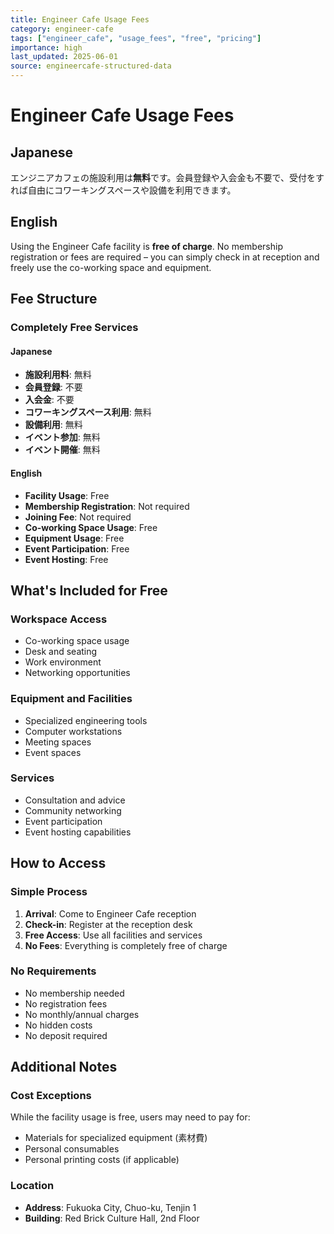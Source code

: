 ```yaml
---
title: Engineer Cafe Usage Fees
category: engineer-cafe
tags: ["engineer_cafe", "usage_fees", "free", "pricing"]
importance: high
last_updated: 2025-06-01
source: engineercafe-structured-data
---
```


# Engineer Cafe Usage Fees

## Japanese

エンジニアカフェの施設利用は**無料**です。会員登録や入会金も不要で、受付をすれば自由にコワーキングスペースや設備を利用できます。

## English

Using the Engineer Cafe facility is **free of charge**. No membership registration or fees are required – you can simply check in at reception and freely use the co-working space and equipment.

## Fee Structure

### Completely Free Services

#### Japanese
- **施設利用料**: 無料
- **会員登録**: 不要
- **入会金**: 不要
- **コワーキングスペース利用**: 無料
- **設備利用**: 無料
- **イベント参加**: 無料
- **イベント開催**: 無料

#### English
- **Facility Usage**: Free
- **Membership Registration**: Not required
- **Joining Fee**: Not required
- **Co-working Space Usage**: Free
- **Equipment Usage**: Free
- **Event Participation**: Free
- **Event Hosting**: Free

## What's Included for Free

### Workspace Access
- Co-working space usage
- Desk and seating
- Work environment
- Networking opportunities

### Equipment and Facilities
- Specialized engineering tools
- Computer workstations
- Meeting spaces
- Event spaces

### Services
- Consultation and advice
- Community networking
- Event participation
- Event hosting capabilities

## How to Access

### Simple Process
1. **Arrival**: Come to Engineer Cafe reception
2. **Check-in**: Register at the reception desk
3. **Free Access**: Use all facilities and services
4. **No Fees**: Everything is completely free of charge

### No Requirements
- No membership needed
- No registration fees
- No monthly/annual charges
- No hidden costs
- No deposit required

## Additional Notes

### Cost Exceptions
While the facility usage is free, users may need to pay for:
- Materials for specialized equipment (素材費)
- Personal consumables
- Personal printing costs (if applicable)

### Location
- **Address**: Fukuoka City, Chuo-ku, Tenjin 1
- **Building**: Red Brick Culture Hall, 2nd Floor